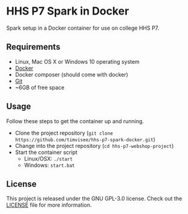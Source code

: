 # HHS P7 Spark in Docker
Spark setup in a Docker container for use on college HHS P7.

## Requirements
* Linux, Mac OS X or Windows 10 operating system
* [Docker](https://www.docker.com/)
* Docker composer (should come with docker)
* [Git](https://git-scm.com/)
* ~6GB of free space

## Usage
Follow these steps to get the container up and running.
* Clone the project repository (`git clone https://github.com/timvisee/hhs-p7-spark-docker.git`)
* Change into the project repository (`cd hhs-p7-webshop-project`)
* Start the container script
    * Linux/OSX: `./start`
    * Windows: `start.bat`

## License
This project is released under the GNU GPL-3.0 license.
Check out the [LICENSE](LICENSE) file for more information.
